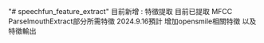"# speechfun_feature_extract" 
目前新增 : 特徵提取
目前已提取 MFCC ParselmouthExtract部分所需特徵
2024.9.16預計 增加opensmile相關特徵 以及 特徵輸出
